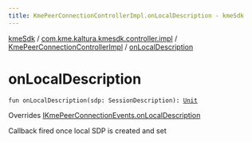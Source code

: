 ```yaml
---
title: KmePeerConnectionControllerImpl.onLocalDescription - kmeSdk
---
```


[kmeSdk](../../index.html) / [com.kme.kaltura.kmesdk.controller.impl](../index.html) / [KmePeerConnectionControllerImpl](index.html) / [onLocalDescription](./on-local-description.html)

# onLocalDescription

`fun onLocalDescription(sdp: SessionDescription): `[`Unit`](https://kotlinlang.org/api/latest/jvm/stdlib/kotlin/-unit/index.html)

Overrides [IKmePeerConnectionEvents.onLocalDescription](../../com.kme.kaltura.kmesdk.webrtc.peerconnection/-i-kme-peer-connection-events/on-local-description.html)

Callback fired once local SDP is created and set

